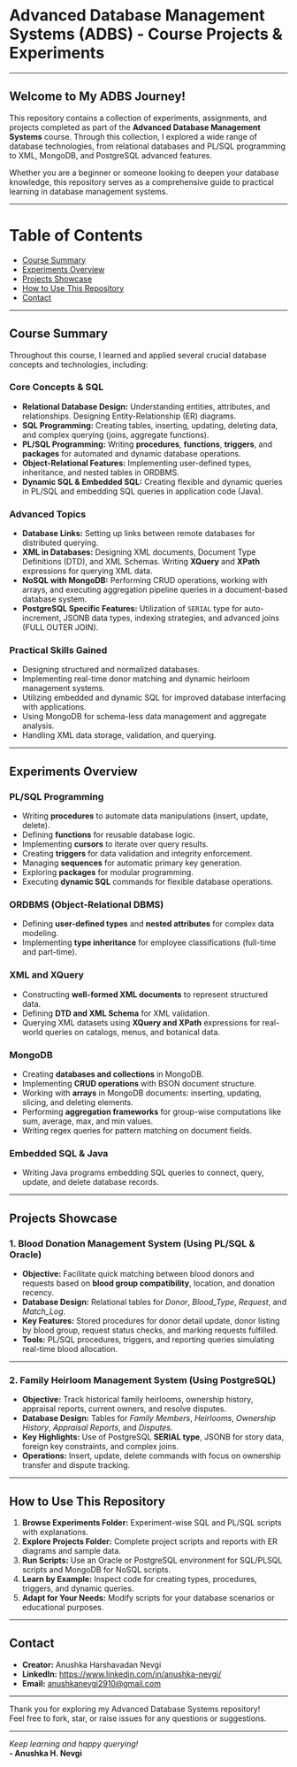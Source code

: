 # Advanced Database Management Systems (ADBS) - Course Projects & Experiments

---

## Welcome to My ADBS Journey!

This repository contains a collection of experiments, assignments, and projects completed as part of the **Advanced Database Management Systems** course. Through this collection, I explored a wide range of database technologies, from relational databases and PL/SQL programming to XML, MongoDB, and PostgreSQL advanced features.

Whether you are a beginner or someone looking to deepen your database knowledge, this repository serves as a comprehensive guide to practical learning in database management systems.

---

# Table of Contents

- [Course Summary](#course-summary)  
- [Experiments Overview](#experiments-overview)  
- [Projects Showcase](#projects-showcase)  
- [How to Use This Repository](#how-to-use-this-repository)  
- [Contact](#contact)  

---

## Course Summary

Throughout this course, I learned and applied several crucial database concepts and technologies, including:

### Core Concepts & SQL

- **Relational Database Design:** Understanding entities, attributes, and relationships. Designing Entity-Relationship (ER) diagrams.  
- **SQL Programming:** Creating tables, inserting, updating, deleting data, and complex querying (joins, aggregate functions).  
- **PL/SQL Programming:** Writing **procedures**, **functions**, **triggers**, and **packages** for automated and dynamic database operations.  
- **Object-Relational Features:** Implementing user-defined types, inheritance, and nested tables in ORDBMS.  
- **Dynamic SQL & Embedded SQL:** Creating flexible and dynamic queries in PL/SQL and embedding SQL queries in application code (Java).  

### Advanced Topics

- **Database Links:** Setting up links between remote databases for distributed querying.  
- **XML in Databases:** Designing XML documents, Document Type Definitions (DTD), and XML Schemas. Writing **XQuery** and **XPath** expressions for querying XML data.  
- **NoSQL with MongoDB:** Performing CRUD operations, working with arrays, and executing aggregation pipeline queries in a document-based database system.  
- **PostgreSQL Specific Features:** Utilization of `SERIAL` type for auto-increment, JSONB data types, indexing strategies, and advanced joins (FULL OUTER JOIN).  

### Practical Skills Gained

- Designing structured and normalized databases.  
- Implementing real-time donor matching and dynamic heirloom management systems.  
- Utilizing embedded and dynamic SQL for improved database interfacing with applications.  
- Using MongoDB for schema-less data management and aggregate analysis.  
- Handling XML data storage, validation, and querying.  

---

## Experiments Overview

### PL/SQL Programming

- Writing **procedures** to automate data manipulations (insert, update, delete).  
- Defining **functions** for reusable database logic.  
- Implementing **cursors** to iterate over query results.  
- Creating **triggers** for data validation and integrity enforcement.  
- Managing **sequences** for automatic primary key generation.  
- Exploring **packages** for modular programming.  
- Executing **dynamic SQL** commands for flexible database operations.  

### ORDBMS (Object-Relational DBMS)

- Defining **user-defined types** and **nested attributes** for complex data modeling.  
- Implementing **type inheritance** for employee classifications (full-time and part-time).  

### XML and XQuery

- Constructing **well-formed XML documents** to represent structured data.  
- Defining **DTD and XML Schema** for XML validation.  
- Querying XML datasets using **XQuery and XPath** expressions for real-world queries on catalogs, menus, and botanical data.  

### MongoDB

- Creating **databases and collections** in MongoDB.  
- Implementing **CRUD operations** with BSON document structure.  
- Working with **arrays** in MongoDB documents: inserting, updating, slicing, and deleting elements.  
- Performing **aggregation frameworks** for group-wise computations like sum, average, max, and min values.  
- Writing regex queries for pattern matching on document fields.  

### Embedded SQL & Java

- Writing Java programs embedding SQL queries to connect, query, update, and delete database records.  

---

## Projects Showcase

### 1. Blood Donation Management System (Using PL/SQL & Oracle)

- **Objective:** Facilitate quick matching between blood donors and requests based on **blood group compatibility**, location, and donation recency.  
- **Database Design:** Relational tables for *Donor*, *Blood_Type*, *Request*, and *Match_Log*.  
- **Key Features:** Stored procedures for donor detail update, donor listing by blood group, request status checks, and marking requests fulfilled.  
- **Tools:** PL/SQL procedures, triggers, and reporting queries simulating real-time blood allocation.  

---

### 2. Family Heirloom Management System (Using PostgreSQL)

- **Objective:** Track historical family heirlooms, ownership history, appraisal reports, current owners, and resolve disputes.  
- **Database Design:** Tables for *Family Members*, *Heirlooms*, *Ownership History*, *Appraisal Reports*, and *Disputes*.  
- **Key Highlights:** Use of PostgreSQL **SERIAL type**, JSONB for story data, foreign key constraints, and complex joins.  
- **Operations:** Insert, update, delete commands with focus on ownership transfer and dispute tracking.  

---

## How to Use This Repository

1. **Browse Experiments Folder:** Experiment-wise SQL and PL/SQL scripts with explanations.  
2. **Explore Projects Folder:** Complete project scripts and reports with ER diagrams and sample data.  
3. **Run Scripts:** Use an Oracle or PostgreSQL environment for SQL/PLSQL scripts and MongoDB for NoSQL scripts.  
4. **Learn by Example:** Inspect code for creating types, procedures, triggers, and dynamic queries.  
5. **Adapt for Your Needs:** Modify scripts for your database scenarios or educational purposes.  

---

## Contact

- **Creator:** Anushka Harshavadan Nevgi  
- **LinkedIn:** https://www.linkedin.com/in/anushka-nevgi/  
- **Email:** anushkanevgi2910@gmail.com  

---

Thank you for exploring my Advanced Database Systems repository!  
Feel free to fork, star, or raise issues for any questions or suggestions.

---

*Keep learning and happy querying!*  
**- Anushka H. Nevgi**

